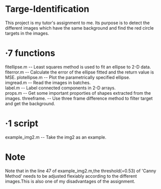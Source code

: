 # Targe-Identification

This project is my tutor's assignment to me.
Its purpose is to detect the different images which have the same background 
and find the red circle targets in the images.

# ·7 functions

 fitellipse.m   -- Least squares method is used to fit an ellipse to 2-D data.  
 fiterror.m     -- Calculate the error of the ellipse fitted and the return value is MSE. 
 plotellipse.m  -- Plot the parametrically specified ellipse.   
 imgread.m      -- Read the images in batches.  
 label.m        -- Label connected components in 2-D arrays.  
 props.m        -- Get some important proporties of shapes extracted from the images. 
 threeframe.    -- Use three frame difference method to filter target and get the background. 
 
 
# ·1 script

 example_img2.m -- Take the img2 as an example.  

# Note
Note that in the line 47 of example_img2.m,the threshold(=0.53) of 'Canny Method' 
needs to be adjusted flexiably according to the different images.This is also one of my 
disadvantages of the assignment.
